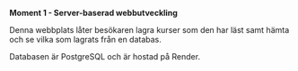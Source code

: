 **Moment 1 - Server-baserad webbutveckling**

Denna webbplats låter besökaren lagra kurser som den har läst samt hämta och se vilka som lagrats från en databas.

Databasen är PostgreSQL och är hostad på Render.
